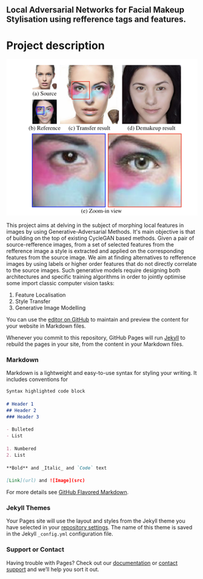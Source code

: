 ## Local Adversarial Networks for Facial Makeup Stylisation using refference tags and features.

# Project description

![image](https://github.com/TeodorPoncu/makeup-stylisation-gans/blob/gh-pages/LSDGAN.png)

This project aims at delving in the subject of morphing local features in images by using Generative-Adversarial Methods. It's main objective is that of building on the top of existing CycleGAN based methods. Given a pair of source-refference images, from a set of selected features from the refference image a style is extracted and applied on the corresponding features from the source image. We aim at finding alternatives to refference images by using labels or higher order features that do not directly correlate to the source images. Such generative models require designing both architectures and specific training algorithms in order to jointly optimise some import classic computer vision tasks:
 
1. Feature Localisation
2. Style Transfer
3. Generative Image Modelling



You can use the [editor on GitHub](https://github.com/TeodorPoncu/makeup-stylisation-gans/edit/gh-pages/index.md) to maintain and preview the content for your website in Markdown files.

Whenever you commit to this repository, GitHub Pages will run [Jekyll](https://jekyllrb.com/) to rebuild the pages in your site, from the content in your Markdown files.

### Markdown

Markdown is a lightweight and easy-to-use syntax for styling your writing. It includes conventions for

```markdown
Syntax highlighted code block

# Header 1
## Header 2
### Header 3

- Bulleted
- List

1. Numbered
2. List

**Bold** and _Italic_ and `Code` text

[Link](url) and ![Image](src)
```

For more details see [GitHub Flavored Markdown](https://guides.github.com/features/mastering-markdown/).

### Jekyll Themes

Your Pages site will use the layout and styles from the Jekyll theme you have selected in your [repository settings](https://github.com/TeodorPoncu/makeup-stylisation-gans/settings). The name of this theme is saved in the Jekyll `_config.yml` configuration file.

### Support or Contact

Having trouble with Pages? Check out our [documentation](https://docs.github.com/categories/github-pages-basics/) or [contact support](https://github.com/contact) and we’ll help you sort it out.
